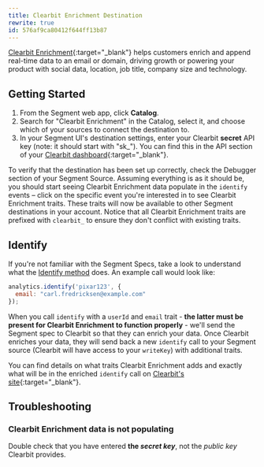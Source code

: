```yaml
---
title: Clearbit Enrichment Destination
rewrite: true
id: 576af9ca80412f644ff13b87
---
```

[Clearbit Enrichment](https://clearbit.com/segment){:target="_blank"} helps customers enrich and append real-time data to an email or domain, driving growth or powering your product with social data, location, job title, company size and technology.

## Getting Started



1. From the Segment web app, click **Catalog**.
2. Search for "Clearbit Enrichment" in the Catalog, select it, and choose which of your sources to connect the destination to.
3. In your Segment UI's destination settings, enter your Clearbit **secret** API key (note: it should start with "sk_"). You can find this in the API section of your [Clearbit dashboard](https://dashboard.clearbit.com/api){:target="_blank"}.

To verify that the destination has been set up correctly, check the Debugger section of your Segment Source. Assuming everything is as it should be, you should start seeing Clearbit Enrichment data populate in the `identify` events – click on the specific event you're interested in to see Clearbit Enrichment traits. These traits will now be available to other Segment destinations in your account. Notice that all Clearbit Enrichment traits are prefixed with `clearbit_` to ensure they don't conflict with existing traits.

## Identify

If you're not familiar with the Segment Specs, take a look to understand what the [Identify method](/docs/connections/spec/identify/) does. An example call would look like:

```js
analytics.identify('pixar123', {
  email: "carl.fredricksen@example.com"
});
```

When you call `identify` with a `userId` and `email` trait - **the latter must be present for Clearbit Enrichment to function properly** - we'll send the Segment spec to Clearbit so that they can enrich your data. Once Clearbit enriches your data, they will send back a new `identify` call to your Segment source (Clearbit will have access to your `writeKey`) with additional traits.

You can find details on what traits Clearbit Enrichment adds and exactly what will be in the enriched `identify` call on [Clearbit's site](https://segment.clearbit.com/mapping){:target="_blank"}.

## Troubleshooting

### Clearbit Enrichment data is not populating

Double check that you have entered **the _secret key_**, not the _public key_ Clearbit provides.
